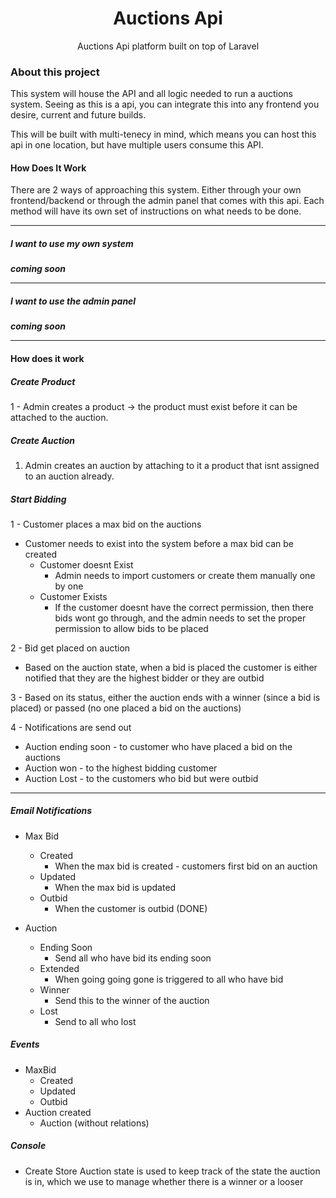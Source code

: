 <h1 align="center">Auctions Api</h1>
<p align="center">Auctions Api platform built on top of Laravel</p>

### About this project
This system will house the API and all logic needed to run a auctions system. Seeing as this is a api, you can integrate this into any frontend you desire, current and future builds.

This will be built with multi-tenecy in mind, which means you can host this api in one location, but have multiple users consume this API.


#### How Does It Work
There are 2 ways of approaching this system. Either through your own frontend/backend or through the admin panel that comes with this api.
Each method will have its own set of instructions on what needs to be done.

---

##### I want to use my own system
**_coming soon_**

---

##### I want to use the admin panel
**_coming soon_**

---

#### How does it work

##### Create Product
1 - Admin creates a product -> the product must exist before it can be attached to the auction.

##### Create Auction
1. Admin creates an auction by attaching to it a product that isnt assigned to an auction already.

##### Start Bidding
1 - Customer places a max bid on the auctions
  - Customer needs to exist into the system before a max bid can be created
    - Customer doesnt Exist
      - Admin needs to import customers or create them manually one by one
    - Customer Exists
      - If the customer doesnt have the correct permission, then there bids wont go through, and the admin needs to set the proper permission to allow bids to be placed
 
2 - Bid get placed on auction
  - Based on the auction state, when a bid is placed the customer is either notified that they are the highest bidder or they are outbid
 
3 - Based on its status, either the auction ends with a winner (since a bid is placed) or passed (no one placed a bid on the auctions)

4 - Notifications are send out
  - Auction ending soon - to customer who have placed a bid on the auctions
  - Auction won - to the highest bidding customer
  - Auction Lost - to the customers who bid but were outbid

---




##### Email Notifications 
- Max Bid
  - Created
    - When the max bid is created - customers first bid on an auction
  - Updated
    - When the max bid is updated
  - Outbid
    - When the customer is outbid (DONE)

- Auction
  - Ending Soon
    - Send all who have bid its ending soon
  - Extended
    - When going going gone is triggered to all who have bid
  - Winner
    - Send this to the winner of the auction
  - Lost
    - Send to all who lost

##### Events
- MaxBid
   - Created
   - Updated
   - Outbid
- Auction created
  - Auction (without relations)
  
##### Console
- Create Store
Auction state is used to keep track of the state the auction is in, which we use to manage whether there is a winner or a looser


